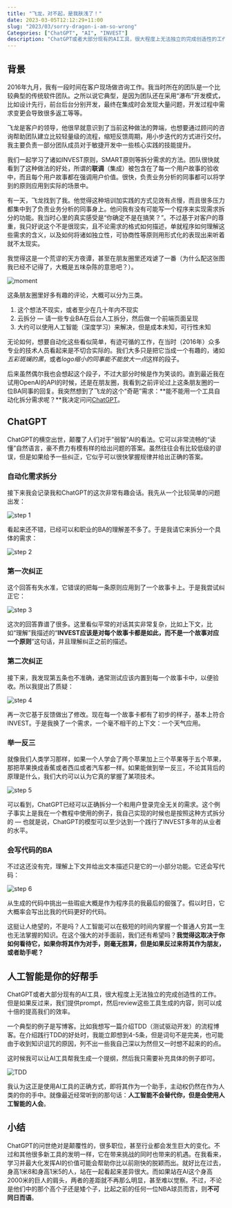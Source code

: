 ```yaml
---
title: "飞龙，对不起，是我肤浅了！"
date: 2023-03-05T12:12:29+11:00
slug: "2023/03/sorry-dragon-i-am-so-wrong"
Categories: ["ChatGPT", "AI", "INVEST"]
description: "ChatGPT或者大部分现有的AI工具，很大程度上无法独立的完成创造性的工作。但是如果反过来，我们提供prompt，然后review这些工具生成的内容，则可以成十倍的提高我们的效率。不过和其他很多新工具的发明一样，它在带来挑战的同时也带来的机遇。在我看来，学习并最大化发挥AI的价值可能会帮助你比以前刚快的脱颖而出。"
---
```


## 背景

2016年九月，我有一段时间在客户现场做咨询工作。我当时所在的团队是一个比较典型的传统软件团队。之所以说它典型，是因为团队还在采用“瀑布”开发模式，比如设计先行，前台后台分别开发，最终在集成时会发现大量问题，开发过程中需求变更会导致很多返工等等。

飞龙是客户的领导，他很早就意识到了当前这种做法的弊端，也想要通过顾问的咨询帮助团队建立比较轻量级的流程，缩短反馈周期，用小步迭代的方式进行交付。我主要负责一部分团队成员对于敏捷开发中一些核心实践的技能提升。

我们一起学习了诸如INVEST原则，SMART原则等拆分需求的方法。团队很快就看到了这种做法的好处，所谓的**联调**（集成）被包含在了每一个用户故事的验收中，而且每个用户故事都在强调用户价值。很快，负责业务分析的同事都可以将学到的原则应用到实际的场景中。

有一天，飞龙找到了我。他觉得这种培训加实践的方式见效有点慢，而且很多压力都集中到了负责业务分析的同事身上。他问我有没有可能写一个程序来实现需求拆分的功能。我当时心里的真实感受是“你确定不是在搞笑？”。不过基于对客户的尊重，我只好说这个不是很现实，且不论需求的格式如何描述，单就程序如何理解这些需求的含义，以及如何将诸如独立性，可协商性等原则用形式化的表现出来听着就不太现实。

我觉得这是一个荒谬的天方夜谭，甚至在朋友圈里还戏谑了一番（为什么配这张图我已经不记得了，大概是五味杂陈的意思吧？）。

![moment](/images/2023/03/wechat-moment.png)

这条朋友圈里好多有趣的评论，大概可以分为三类。

1. 这个想法不现实，或者至少在几十年内不现实
2. 云拆分 — 请一些专业BA在后台人工拆分，然后做一个前端页面呈现
3. 大约可以使用人工智能（深度学习）来解决，但是成本未知，可行性未知

无论如何，想要自动化这些看似简单，有迹可循的工作，在当时（2016年）众多专业的技术人员看起来是不切合实际的。我们大多只是把它当成一个有趣的，诸如*五彩斑斓的黑*，或者*logo缩小的同事能不能放大一点*这样的段子。

后来虽然偶尔我也会想起这个段子，不过大部分时候是作为笑谈的。直到最近我在试用OpenAI的API的时候，还是在朋友圈，我看到之前评论过上这条朋友圈的一位BA同事的回复。我突然想到了飞龙的这个“奇葩”需求：**能不能用一个工具自动化拆分需求呢？**我决定问问[ChatGPT](https://chat.openai.com/chat)。

## ChatGPT

ChatGPT的横空出世，颠覆了人们对于”弱智”AI的看法。它可以非常流畅的“读懂”自然语言，豪不费力有模有样的给出问题的答案。虽然往往会有比较低级的谬误，但是如果给予一些纠正，它似乎可以很快掌握规律并给出正确的答案。

### 自动化需求拆分

接下来我会记录我和ChatGPT的这次非常有趣会话。我先从一个比较简单的问题出发：

![step 1](/images/2023/03/1.png)

看起来还不错，已经可以和职业的BA的理解差不多了。于是我请它来拆分一个具体的需求：

![step 2](/images/2023/03/2.png)

### 第一次纠正

这个回答有失水准，它错误的把每一条原则应用到了一个故事卡上。于是我尝试纠正它：

![step 3](/images/2023/03/3.png)

这次的回答靠谱了很多。这里看似平常的对话其实非常复杂，比如上下文，比如“理解”我描述的“**INVEST应该是对每个故事卡都是如此，而不是一个故事对应一个原则**”这句话，并且理解纠正之前的描述。

### 第二次纠正

接下来，我发现第五条也不准确，通常测试应该内置到每一个故事卡中，以便验收。所以我提出了质疑：

![step 4](/images/2023/03/4.png)

再一次它基于反馈做出了修改。现在每一个故事卡都有了初步的样子，基本上符合INVEST。于是我换了一个需求，一个毫不相干的上下文：一个天气应用。

### 举一反三

就像我们人类学习那样，如果一个人学会了两个苹果加上三个苹果等于五个苹果，那把苹果换成香蕉或者西瓜或者汽车都一样。如果能做到举一反三，不论其背后的原理是什么，我们大约可以认为它真的掌握了某项技术。

![step 5](/images/2023/03/5.png)

可以看到，ChatGPT已经可以正确拆分一个和用户登录完全无关的需求。这个例子事实上是我在一个教程中使用的例子，我自己实现的时候也是按照这种方式拆分的 — 也就是说，ChatGPT的模型可以至少达到一个践行了INVEST多年的从业者的水平。

### 会写代码的BA

不过这还没有完，理解上下文并给出文本描述只是它的一小部分功能。它还会写代码：

![step 6](/images/2023/03/6.png)

从生成的代码中挑出一些瑕疵大概是作为程序员的我最后的倔强了。假以时日，它大概率会写出比我的代码更好的代码。

这挺让人绝望的，不是吗？人工智能可以在极短的时间内掌握一个普通人穷其一生也无法掌握的知识。在这个强大的对手面前，我们还有希望吗？**我觉得这取决于你如何看待它，如果你将其作为对手，则毫无胜算，但是如果反过来将其作为朋友，或者助手呢？**

## 人工智能是你的好帮手

ChatGPT或者大部分现有的AI工具，很大程度上无法独立的完成创造性的工作。但是如果反过来，我们提供prompt，然后review这些工具生成的内容，则可以成十倍的提高我们的效率。

一个典型的例子是写博客。比如我想写一篇介绍TDD（测试驱动开发）的流程博客。在介绍践行TDD的好处时，我能立即想到4-5条，但是词句不是完美，也可能由于收到知识诅咒的原因，列不出一些我自己深以为然但又一时想不起来的的点。

这时候我可以让AI工具帮我生成一个提纲，然后我只需要补充具体的例子即可。

![TDD](/images/2023/03/tdd.png)

我认为这正是使用AI工具的正确方式，即将其作为一个助手，主动权仍然在作为人类的你的手中。就像最近经常听到的那句话：**人工智能不会替代你，但是会使用人工智能的人会**。

## 小结

ChatGPT的问世绝对是颠覆性的，很多职位，甚至行业都会发生巨大的变化。不过和其他很多新工具的发明一样，它在带来挑战的同时也带来的机遇。在我看来，学习并最大化发挥AI的价值可能会帮助你比以前刚快的脱颖而出。就好比在过去，身高1米8和身高1米5的人，站在一起看起来差异很大。而如果站在AI这个身高2000米的巨人的肩头，两者的差距就不再那么明显，甚至难以觉察。不过，不论是他们中的那个高个子还是矮个子，比起之前的任何一位NBA球员而言，则**不可同日而语**。
